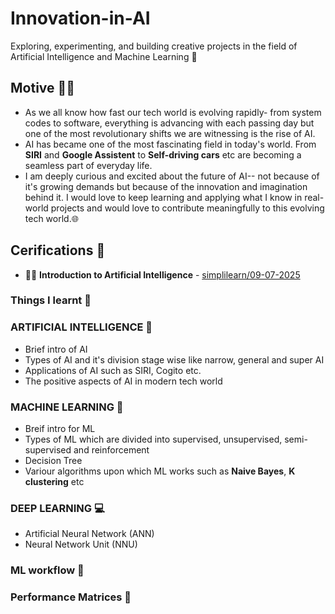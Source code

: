 # Innovation-in-AI
Exploring, experimenting, and building creative projects in the field of Artificial Intelligence and Machine Learning 🤖

## Motive 👩‍💻
- As we all know how fast our tech world is evolving rapidly- from system codes to software, everything is advancing with each passing day but one of the most revolutionary shifts we are witnessing is the rise of AI.
- AI has became one of the most fascinating field in today's world. From **SIRI** and **Google Assistent** to **Self-driving cars** etc are becoming a seamless part of everyday life.
- I am deeply curious and excited about the future of AI-- not because of it's growing demands but because of the innovation and imagination behind it. I would love to keep learning and applying what I know in real-world projects and would love to contribute meaningfully to this evolving tech world.🌐

## Cerifications 🏅
- 👩‍💻 **Introduction to Artificial Intelligence** - [simplilearn/09-07-2025](./Introduction_to_AI_certificate.pdf)

### Things I learnt 📝
### ARTIFICIAL INTELLIGENCE 🤖
- Brief intro of AI
- Types of AI and it's division stage wise like narrow, general and super AI
- Applications of AI such as SIRI, Cogito etc.
- The positive aspects of AI in modern tech world

### MACHINE LEARNING 🚀
- Breif intro for ML
- Types of ML which are divided into supervised, unsupervised, semi-supervised and reinforcement
- Decision Tree
- Variour algorithms upon which ML works such as **Naive Bayes**, **K clustering** etc

### DEEP LEARNING 💻
- Artificial Neural Network (ANN)
- Neural Network Unit (NNU)

### ML workflow 🧰
### Performance Matrices 🧠


  
